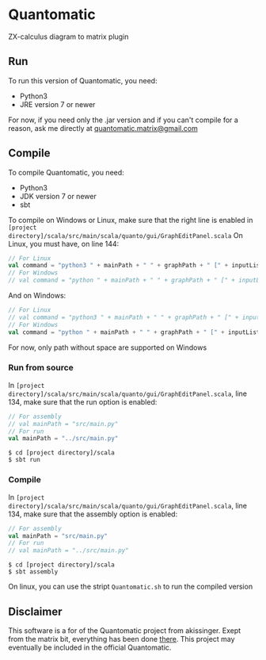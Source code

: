 # Quantomatic
ZX-calculus diagram to matrix plugin

## Run
To run this version of Quantomatic, you need:
- Python3
- JRE version 7 or newer

For now, if you need only the .jar version and if you can't compile for a reason, ask me directly at quantomatic.matrix@gmail.com

## Compile
To compile Quantomatic, you need:
- Python3
- JDK version 7 or newer
- sbt

To compile on Windows or Linux, make sure that the right line is enabled in `[project directory]/scala/src/main/scala/quanto/gui/GraphEditPanel.scala`
On Linux, you must have, on line 144:
```scala
// For Linux
val command = "python3 " + mainPath + " " + graphPath + " [" + inputList + "] [" + outputList + "]"
// For Windows
// val command = "python " + mainPath + " " + graphPath + " [" + inputList + "] [" + outputList + "]"
```
And on Windows:
```scala
// For Linux
// val command = "python3 " + mainPath + " " + graphPath + " [" + inputList + "] [" + outputList + "]"
// For Windows
val command = "python " + mainPath + " " + graphPath + " [" + inputList + "] [" + outputList + "]"
```
For now, only path without space are supported on Windows

### Run from source
In `[project directory]/scala/src/main/scala/quanto/gui/GraphEditPanel.scala`, line 134, make sure that the run option is enabled:
```scala
// For assembly
// val mainPath = "src/main.py"
// For run
val mainPath = "../src/main.py"
```
~~~~
$ cd [project directory]/scala
$ sbt run
~~~~

### Compile
In `[project directory]/scala/src/main/scala/quanto/gui/GraphEditPanel.scala`, line 134, make sure that the assembly option is enabled:
```scala
// For assembly
val mainPath = "src/main.py"
// For run
// val mainPath = "../src/main.py"
```
~~~~
$ cd [project directory]/scala
$ sbt assembly
~~~~

On linux, you can use the stript `Quantomatic.sh` to run the compiled version

## Disclaimer
This software is a for of the Quantomatic project from akissinger.
Exept from the matrix bit, everything has been done [there](https://github.com/Quantomatic/quantomatic).
This project may eventually be included in the official Quantomatic.
